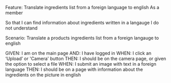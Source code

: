 Feature: Translate ingredients list from a foreign language to english As a member

So that I can find information about ingredients written in a langauge I do not understand

Scenario: Translate a products ingredients list from a foreign langauge to english 

GIVEN: I am on the main page
AND: I have logged in
WHEN: I click an ‘Upload’ or 'Camera' button
THEN: I should be on the camera page, or given the option to select a file
WHEN: I submit an image with text in a foreign language
THEN: I should be on a page with information about the ingredients on the picture in english
